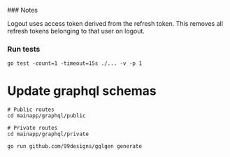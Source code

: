 ### Notes

Logout uses access token derived from the refresh token. This removes all refresh tokens belonging to that user on logout.

### Run tests
```
go test -count=1 -timeout=15s ./... -v -p 1
```

# Update graphql schemas

```
# Public routes
cd mainapp/graphql/public

# Private routes
cd mainapp/graphql/private

go run github.com/99designs/gqlgen generate
```